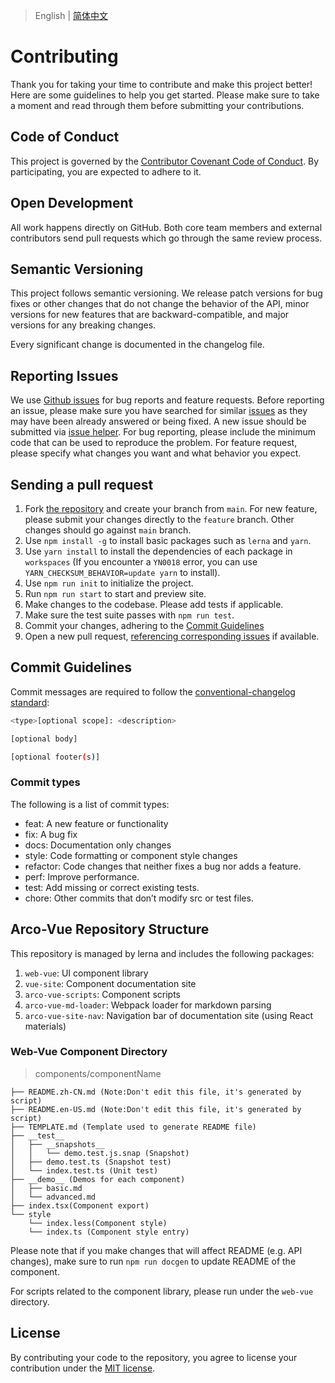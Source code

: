 
> English | [简体中文](./CONTRIBUTING.zh-CN.md)
# Contributing

Thank you for taking your time to contribute and make this project better! Here are some guidelines to help you get started. Please make sure to take a moment and read through them before submitting your contributions.

## Code of Conduct

This project is governed by the [Contributor Covenant Code of Conduct](./CODE_OF_CONDUCT.md). By participating, you are expected to adhere to it.

## Open Development

All work happens directly on GitHub. Both core team members and external contributors send pull requests which go through the same review process.

## Semantic Versioning

This project follows semantic versioning. We release patch versions for bug fixes or other changes that do not change the behavior of the API, minor versions for new features that are backward-compatible, and major versions for any breaking changes.

Every significant change is documented in the changelog file.

## Reporting Issues

We use [Github issues](https://github.com/arco-design/arco-design-vue/issues) for bug reports and feature requests. Before reporting an issue, please make sure you have searched for similar [issues](https://github.com/arco-design/arco-design-vue/issues) as they may have been already answered or being fixed. A new issue should be submitted via [issue helper](https://arco.design/issue-helper?repo=arco-design-vue). For bug reporting, please include the minimum code that can be used to reproduce the problem. For feature request, please specify what changes you want and what behavior you expect.

## Sending a pull request

1. Fork [the repository](https://github.com/arco-design/arco-design-vue) and create your branch from `main`. For new feature, please submit your changes directly to the `feature` branch. Other changes should go against `main` branch.
2. Use `npm install -g` to install basic packages such as `lerna` and `yarn`.
3. Use `yarn install` to install the dependencies of each package in `workspaces` (If you encounter a `YN0018` error, you can use `YARN_CHECKSUM_BEHAVIOR=update yarn` to install).
4. Use `npm run init` to initialize the project.
5. Run `npm run start` to start and preview site.
6. Make changes to the codebase. Please add tests if applicable.
7. Make sure the test suite passes with `npm run test`.
8. Commit your changes, adhering to the [Commit Guidelines](#commit-guidelines)
9. Open a new pull request, [referencing corresponding issues](https://docs.github.com/en/issues/tracking-your-work-with-issues/linking-a-pull-request-to-an-issue#linking-a-pull-request-to-an-issue-using-a-keyword) if available.

## Commit Guidelines

Commit messages are required to follow the [conventional-changelog standard](https://www.conventionalcommits.org/en/v1.0.0/):

```bash
<type>[optional scope]: <description>

[optional body]

[optional footer(s)]
```

### Commit types

The following is a list of commit types:

- feat: A new feature or functionality
- fix: A bug fix
- docs: Documentation only changes
- style: Code formatting or component style changes
- refactor: Code changes that neither fixes a bug nor adds a feature.
- perf: Improve performance.
- test: Add missing or correct existing tests.
- chore: Other commits that don’t modify src or test files.


## Arco-Vue Repository Structure

This repository is managed by lerna and includes the following packages:

1. `web-vue`: UI component library
2. `vue-site`: Component documentation site
3. `arco-vue-scripts`: Component scripts
4. `arco-vue-md-loader`: Webpack loader for markdown parsing
5. `arco-vue-site-nav`: Navigation bar of documentation site (using React materials)

### Web-Vue Component Directory

> components/componentName

```
├── README.zh-CN.md (Note:Don't edit this file, it's generated by script)
├── README.en-US.md (Note:Don't edit this file, it's generated by script)
├── TEMPLATE.md (Template used to generate README file)
├── __test__
│   ├── __snapshots__
│   │   └── demo.test.js.snap (Snapshot)
│   ├── demo.test.ts (Snapshot test)
│   └── index.test.ts (Unit test)
├── __demo__ (Demos for each component)
│   ├── basic.md
│   └── advanced.md
├── index.tsx(Component export)
└── style
    └── index.less(Component style)
    └── index.ts (Component style entry)
```

Please note that if you make changes that will affect README (e.g. API changes), make sure to run `npm run docgen` to update README of the component.

For scripts related to the component library, please run under the `web-vue` directory.

## License

By contributing your code to the repository, you agree to license your contribution under the [MIT license](./LICENSE).
